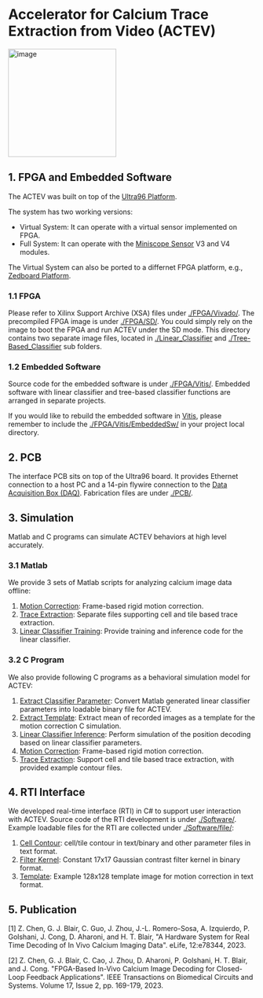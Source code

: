 # Accelerator for Calcium Trace Extraction from Video (ACTEV)

<img width="220" height="220" alt="image" src="https://github.com/user-attachments/assets/a319fdde-185d-4a98-b0e4-676667bb43cd" />


## 1. FPGA and Embedded Software

The ACTEV was built on top of the [Ultra96 Platform](https://www.96boards.org/product/ultra96/).

The system has two working versions: 
- Virtual System: It can operate with a virtual sensor implemented on FPGA.
- Full System: It can operate with the [Miniscope Sensor](http://miniscope.org/index.php/Main_Page) V3 and V4 modules.

The Virtual System can also be ported to a differnet FPGA platform, e.g., [Zedboard Platform](https://digilent.com/reference/programmable-logic/zedboard/).

### 1.1 FPGA

Please refer to Xilinx Support Archive (XSA) files under [./FPGA/Vivado/](FPGA/Vivado).
The precompiled FPGA image is under [./FPGA/SD/](FPGA/SD). You could simply rely on the image to boot the FPGA and run ACTEV under the SD mode.
This directory contains two separate image files, located in [./Linear_Classifier](FPGA/SD/Linear_Classifier) and [./Tree-Based_Classifier](FPGA/SD/Tree-Based_Classifier) sub folders.

### 1.2 Embedded Software

Source code for the embedded software is under [./FPGA/Vitis/](FPGA/Vitis). Embedded software with linear classifier and tree-based classifier functions are arranged in separate projects.

If you would like to rebuild the embedded software in [Vitis](https://www.xilinx.com/products/design-tools/vitis/vitis-platform.html), please remember to include the [./FPGA/Vitis/EmbeddedSw/](FPGA/Vitis/EmbeddedSw) in your project local directory. 

## 2. PCB

The interface PCB sits on top of the Ultra96 board.
It provides Ethernet connection to a host PC and a 14-pin flywire connection to the [Data Acquisition Box (DAQ)](http://miniscope.org/index.php/Data_Acquisition_Box).
Fabrication files are under [./PCB/](PCB).

## 3. Simulation

Matlab and C programs can simulate ACTEV behaviors at high level accurately.

### 3.1 Matlab

We provide 3 sets of Matlab scripts for analyzing calcium image data offline: 

1) [Motion Correction](Simulation/Matlab/MotionCorrect): Frame-based rigid motion correction. 
2) [Trace Extraction](Simulation/Matlab/TraceExtraction): Separate files supporting cell and tile based trace extraction.
3) [Linear Classifier Training](Simulation/Matlab/TrainLinearClassifier): Provide training and inference code for the linear classifier.

### 3.2 C Program

We also provide following C programs as a behavioral simulation model for ACTEV:

1) [Extract Classifier Parameter](Simulation/C/getClassifyParam): Convert Matlab generated linear classifier parameters into loadable binary file for ACTEV.
2) [Extract Template](Simulation/C/getMeanAsTml): Extract mean of recorded images as a template for the motion correction C simulation.
3) [Linear Classifier Inference](Simulation/C/linearClassify): Perform simulation of the position decoding based on linear classifier parameters.
4) [Motion Correction](Simulation/C/rigidMC): Frame-based rigid motion correction.
5) [Trace Extraction](Simulation/C/simTracer): Support cell and tile based trace extraction, with provided example contour files.

## 4. RTI Interface

We developed real-time interface (RTI) in C# to support user interaction with ACTEV.
Source code of the RTI development is under [./Software/](Software).
Example loadable files for the RTI are collected under [./Software/file/](Software/file):

1) [Cell Contour](Software/file/contour): cell/tile contour in text/binary and other parameter files in text format.
2) [Filter Kernel](Software/file/filter): Constant 17x17 Gaussian contrast filter kernel in binary format.
3) [Template](Software/file/template): Example 128x128 template image for motion correction in text format.


## 5. Publication

[1] Z. Chen, G. J. Blair, C. Guo, J. Zhou, J.-L. Romero-Sosa, A. Izquierdo, P. Golshani, J. Cong, D. Aharoni, and H. T. Blair, "A Hardware System for Real Time Decoding of In Vivo Calcium Imaging Data". eLife, 12:e78344, 2023.

[2] Z. Chen, G. J. Blair, C. Cao, J. Zhou, D. Aharoni, P. Golshani, H. T. Blair, and J. Cong. "FPGA-Based In-Vivo Calcium Image Decoding for Closed-Loop Feedback Applications". IEEE Transactions on Biomedical Circuits and Systems. Volume 17, Issue 2, pp. 169-179, 2023.

